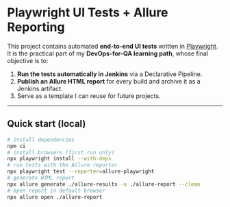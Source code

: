 # Playwright UI Tests + Allure Reporting

This project contains automated **end-to-end UI tests** written in [Playwright](https://playwright.dev/).  
It is the practical part of my **DevOps-for-QA learning path**, whose final objective is to:

1. **Run the tests automatically in Jenkins** via a Declarative Pipeline.  
2. **Publish an Allure HTML report** for every build and archive it as a Jenkins artifact.  
3. Serve as a template I can reuse for future projects.

---

## Quick start (local)

```bash
# install dependencies
npm ci
# install browsers (first run only)
npx playwright install --with-deps
# run tests with the Allure reporter
npx playwright test --reporter=allure-playwright
# generate HTML report
npx allure generate ./allure-results -o ./allure-report --clean
# open report in default browser
npx allure open ./allure-report
